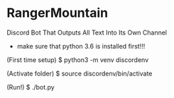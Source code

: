 # RangerMountain
Discord Bot That Outputs All Text Into Its Own Channel

- make sure that python 3.6 is installed first!!!

(First time setup)
$ python3 -m venv discordenv

(Activate folder)
$ source discordenv/bin/activate

(Run!)
$ ./bot.py